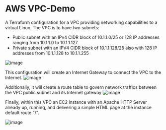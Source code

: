 # AWS VPC-Demo

A Terraform configuration for a VPC providing networking capabilities to a virtual Linux. The VPC is to have two subnets:

- Public subnet with an IPv4 CIDR block of 10.1.1.0/25 or 128 IP addresses ranging from 10.1.1.0 to 10.1.1.127
- Private subnet with an IPV4 CIDR block of 10.1.1.128/25 also with 128 IP addresses from 10.1.1.128 to 10.1.1.255

![image](https://github.com/musole-masu/VPC-Demo/assets/85555092/0ea48489-5a55-4525-8b4c-8f5a2c1b7217)

This configuration will create an Internet Gateway to connect the VPC to the Internet.
![image](https://github.com/musole-masu/VPC-Demo/assets/85555092/f427a6e9-73a7-4fc5-8f47-ce6a05dd6fe1)

Additionally, it will create a route table to govern network traffics between the VPC public subnet and its Internet gateway
![image](https://github.com/musole-masu/VPC-Demo/assets/85555092/6a69a7f9-a57f-4dd7-99a2-8623e7fb3a3f)

Finally, within this VPC an EC2 instance with an Apache HTTP Server already up, running, and delivering a simple HTML page at the instance default route "/".

![image](https://github.com/musole-masu/VPC-Demo/assets/85555092/f0aff1dd-bf1d-4e25-bd46-737e48c6bf84)

